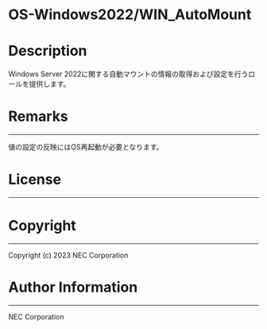 OS-Windows2022/WIN_AutoMount
=======================================================
# Description
Windows Server 2022に関する自動マウントの情報の取得および設定を行うロールを提供します。

# Remarks
-------
値の設定の反映にはOS再起動が必要となります。

# License
-------

# Copyright
---------
Copyright (c) 2023 NEC Corporation

# Author Information
------------------
NEC Corporation
